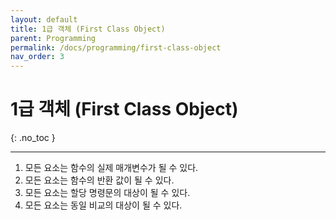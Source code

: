 ```yaml
---
layout: default
title: 1급 객체 (First Class Object)
parent: Programming
permalink: /docs/programming/first-class-object
nav_order: 3
---
```


# 1급 객체 (First Class Object)
{: .no_toc }

---

1. 모든 요소는 함수의 실제 매개변수가 될 수 있다.
2. 모든 요소는 함수의 반환 값이 될 수 있다.
3. 모든 요소는 할당 명령문의 대상이 될 수 있다.
4. 모든 요소는 동일 비교의 대상이 될 수 있다.